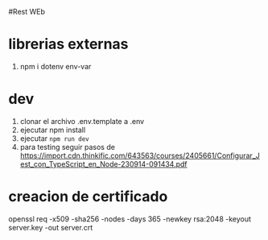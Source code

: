 #Rest WEb

# librerias externas

1. npm i dotenv env-var

# dev

1. clonar el archivo .env.template a .env
2. ejecutar npm install
3. ejecutar
   `npm run dev`
4. para testing seguir pasos de https://import.cdn.thinkific.com/643563/courses/2405661/Configurar_Jest_con_TypeScript_en_Node-230914-091434.pdf

# creacion de certificado

openssl req -x509 -sha256 -nodes -days 365 -newkey rsa:2048 -keyout server.key -out server.crt
